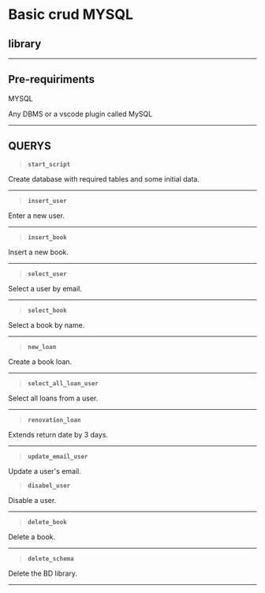 # Basic crud MYSQL 

## library
---
## Pre-requiriments

MYSQL

Any DBMS or a vscode plugin called MySQL

---
## QUERYS


>**`start_script`**

Create database with required tables and some initial data.

---

>**`insert_user`**

Enter a new user.

---
>**`insert_book`**

Insert a new book.

---
>**`select_user`**

Select a user by email.

---
>**`select_book`**

Select a book by name.

---
>**`new_loan`**

Create a book loan.

---
>**`select_all_loan_user`**

Select all loans from a user.

---
>**`renovation_loan`**

Extends return date by 3 days.

---
>**`update_email_user`**

Update a user's email.

>**`disabel_user`**

Disable a user.

---
>**`delete_book`**

Delete a book.

---
>**`delete_schema`**

Delete the BD library.

---